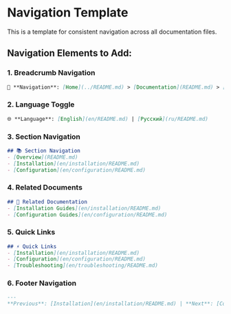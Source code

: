 # Navigation Template

This is a template for consistent navigation across all documentation files.

## Navigation Elements to Add:

### 1. Breadcrumb Navigation
```markdown
📍 **Navigation**: [Home](../README.md) > [Documentation](README.md) > [Section](en/installation/README.md) > Current Page
```

### 2. Language Toggle
```markdown
🌐 **Language**: [English](en/README.md) | [Русский](ru/README.md)
```

### 3. Section Navigation
```markdown
## 📚 Section Navigation
- [Overview](README.md)
- [Installation](en/installation/README.md)
- [Configuration](en/configuration/README.md)
```

### 4. Related Documents
```markdown
## 🔗 Related Documentation
- [Installation Guides](en/installation/README.md)
- [Configuration Guides](en/configuration/README.md)
```

### 5. Quick Links
```markdown
## ⚡ Quick Links
- [Installation](en/installation/README.md)
- [Configuration](en/configuration/README.md)
- [Troubleshooting](en/troubleshooting/README.md)
```

### 6. Footer Navigation
```markdown
---
**Previous**: [Installation](en/installation/README.md) | **Next**: [Configuration](en/configuration/README.md) | **Up**: [Documentation](README.md)
```